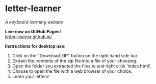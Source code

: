 # letter-learner

*A keyboard learning website*

**Live now on GitHub Pages!**
<br>
[letter-learner.github.io/](letter-learner.github.io/)


**Instructions for desktop use:**

1. Click on the "Download ZIP" button on the right hand side bar.
2. Extract the contents of the zip file into a file of your choosing.
3. Open the folder you extracted the files to and right click 'index.html'.
4. Choose to open the file with a web browser of your choice.
5. Learn your letters!
